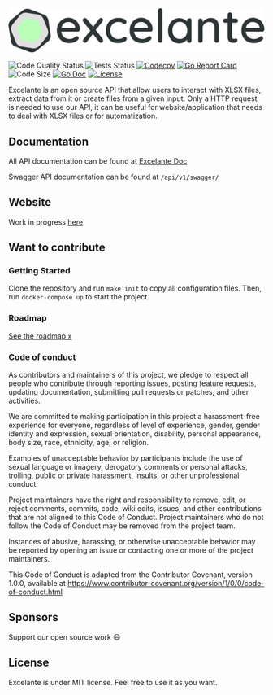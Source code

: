 ![Excelante](img/excelante.png)

![Code Quality Status](https://github.com/Los-Crackitos/Excelante/workflows/Code%20Quality/badge.svg?branch=master)
![Tests Status](https://github.com/Los-Crackitos/Excelante/workflows/Tests/badge.svg?branch=master)
[![Codecov](https://codecov.io/gh/Los-Crackitos/Excelante/branch/master/graph/badge.svg)](https://codecov.io/gh/Los-Crackitos/Excelante)
[![Go Report Card](https://goreportcard.com/badge/github.com/Los-Crackitos/Excelante)](https://goreportcard.com/report/github.com/Los-Crackitos/Excelante)
![Code Size](https://img.shields.io/github/languages/code-size/Los-Crackitos/Excelante)
[![Go Doc](https://godoc.org/github.com/Los-Crackitos/Excelante?status.svg)](https://godoc.org/github.com/Los-Crackitos/Excelante)
[![License](https://img.shields.io/github/license/Los-Crackitos/Excelante)](LICENSE)

Excelante is an open source API that allow users to interact with XLSX files, extract data from it or create files from a given input. Only a HTTP request is needed to use our API, it can be useful for website/application that needs to deal with XLSX files or for automatization.

## Documentation

All API documentation can be found at [Excelante Doc](https://app.gitbook.com/@loscrackitos/s/excelante/)

Swagger API documentation can be found at `/api/v1/swagger/`

## Website

Work in progress [here](https://github.com/Los-Crackitos/excelante-site)

## Want to contribute

### Getting Started

Clone the repository and run `make init` to copy all configuration files.
Then, run `docker-compose up` to start the project.

### Roadmap

[See the roadmap »](roadmap.md)

### Code of conduct

As contributors and maintainers of this project, we pledge to respect all people who contribute through reporting issues, posting feature requests, updating documentation, submitting pull requests or patches, and other activities.

We are committed to making participation in this project a harassment-free experience for everyone, regardless of level of experience, gender, gender identity and expression, sexual orientation, disability, personal appearance, body size, race, ethnicity, age, or religion.

Examples of unacceptable behavior by participants include the use of sexual language or imagery, derogatory comments or personal attacks, trolling, public or private harassment, insults, or other unprofessional conduct.

Project maintainers have the right and responsibility to remove, edit, or reject comments, commits, code, wiki edits, issues, and other contributions that are not aligned to this Code of Conduct. Project maintainers who do not follow the Code of Conduct may be removed from the project team.

Instances of abusive, harassing, or otherwise unacceptable behavior may be reported by opening an issue or contacting one or more of the project maintainers.

This Code of Conduct is adapted from the Contributor Covenant, version 1.0.0, available at <https://www.contributor-covenant.org/version/1/0/0/code-of-conduct.html>

## Sponsors

Support our open source work 😄

## License

Excelante is under MIT license. Feel free to use it as you want.
